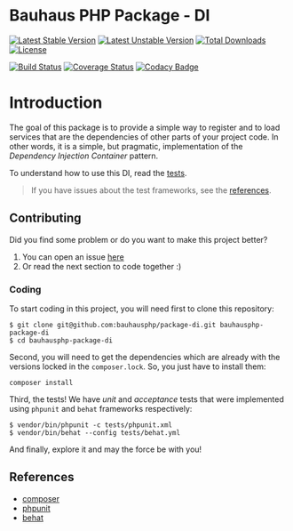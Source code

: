 # Bauhaus PHP Package - DI

[![Latest Stable Version](https://poser.pugx.org/bauhaus/di/v/stable?format=flat-square)](https://packagist.org/packages/bauhaus/di)
[![Latest Unstable Version](https://poser.pugx.org/bauhaus/di/v/unstable?format=flat-square)](https://packagist.org/packages/bauhaus/di)
[![Total Downloads](https://poser.pugx.org/bauhaus/di/downloads?format=flat-square)](https://packagist.org/packages/bauhaus/di)
[![License](https://poser.pugx.org/bauhaus/di/license?format=flat-square)](LICENSE)

[![Build Status](https://img.shields.io/travis/bauhausphp/package-di/master.svg?style=flat-square)](https://travis-ci.org/bauhausphp/package-di)
[![Coverage Status](https://img.shields.io/coveralls/bauhausphp/package-di/master.svg?style=flat-square)](https://coveralls.io/github/bauhausphp/package-di?branch=master)
[![Codacy Badge](https://img.shields.io/codacy/e9884ae8a00f46f3bea9cdb565104569.svg?style=flat-square)](https://www.codacy.com/app/fefas/bauhausphp-package-di)

# Introduction

The goal of this package is to provide a simple way to register and to load
services that are the dependencies of other parts of your project code. In other
words, it is a simple, but pragmatic, implementation of the *Dependency
Injection Container* pattern.

To understand how to use this DI, read the
[tests](https://github.com/bauhausphp/package-di/blob/master/tests/acceptance/features/dependency_injection.feature).

> If you have issues about the test frameworks, see the
> [references](https://github.com/bauhausphp/package-di#references).

## Contributing

Did you find some problem or do you want to make this project better?

1. You can open an issue [here](https://github.com/bauhausphp/package-di/issues)
2. Or read the next section to code together :)

### Coding

To start coding in this project, you will need first to clone this repository:

```
$ git clone git@github.com:bauhausphp/package-di.git bauhausphp-package-di
$ cd bauhausphp-package-di
```

Second, you will need to get the dependencies which are already with the
versions locked in the `composer.lock`. So, you just have to install them:

```
composer install
```

Third, the tests! We have *unit* and *acceptance* tests that were implemented
using `phpunit` and `behat` frameworks respectively:

```
$ vendor/bin/phpunit -c tests/phpunit.xml
$ vendor/bin/behat --config tests/behat.yml
```

And finally, explore it and may the force be with you!

## References

- [composer](https://getcomposer.org/)
- [phpunit](https://phpunit.de/)
- [behat](http://docs.behat.org/en/v3.0/)
